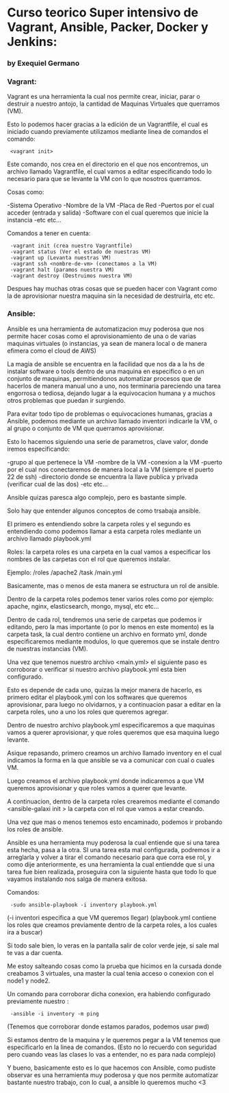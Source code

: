 # Curso teorico Super intensivo de Vagrant, Ansible, Packer, Docker y Jenkins: #

### by Exequiel Germano ###

### Vagrant: ###

Vagrant es una herramienta la cual nos permite crear, iniciar, parar o destruir a nuestro antojo, la cantidad de Maquinas Virtuales que querramos (VM).

Esto lo podemos hacer gracias a la edición de un Vagrantfile, el cual es iniciado cuando previamente utilizamos mediante linea de comandos el comando:

     <vagrant init>

Este comando, nos crea en el directorio en el que nos encontremos, un archivo llamado Vagrantfile, el cual vamos a editar especificando todo lo necesario para que se levante la VM con lo que nosotros querramos.

Cosas como:

-Sistema Operativo
-Nombre de la VM
-Placa de Red
-Puertos por el cual acceder (entrada y salida)
-Software con el cual queremos que inicie la instancia
-etc etc…

Comandos a tener en cuenta:

     -vagrant init (crea nuestro Vagrantfile)
     -vagrant status (Ver el estado de nuestras VM)
     -vagrant up (Levanta nuestras VM)
     -vagrant ssh <nombre-de-vm> (conectamos a la VM)
     -vagrant halt (paramos nuestra VM)
     -vagrant destroy (Destruimos nuestra VM)

Despues hay muchas otras cosas que se pueden hacer con Vagrant como la de aprovisionar nuestra maquina sin la necesidad de destruirla, etc etc.

### Ansible: ###

Ansible es una herramienta de automatizacion muy poderosa que nos permite hacer cosas como el aprovisionamiento de una o de varias maquinas virtuales (o instancias, ya sean de manera local o de manera efimera como el cloud de AWS)

La magia de ansible se encuentra en la facilidad que nos da a la hs de instalar software o tools dentro de una maquina en especifico o en un conjunto de maquinas, permitiendonos automatizar procesos que de hacerlos de manera manual uno a uno, nos terminaria pareciendo una tarea engorrosa o tediosa, dejando lugar a la equivocacion humana y a muchos otros problemas que puedan ir surgiendo.

Para evitar todo tipo de problemas o equivocaciones humanas, gracias a Ansible, podemos mediante un archivo llamado inventori indicarle la VM, o al grupo o conjunto de VM que querramos aprovisionar.

Esto lo hacemos siguiendo una serie de parametros, clave valor, donde iremos especificando:

-grupo al que pertenece la VM
-nombre de la VM
-conexion a la VM
-puerto por el cual nos conectaremos de manera local a la VM (siempre el puerto 22 de ssh)
-directorio donde se encuentra la llave publica y privada (verificar cual de las dos)
-etc etc…

Ansible quizas paresca algo complejo, pero es bastante simple.

Solo hay que entender algunos conceptos de como trsabaja ansible.

El primero es entendiendo sobre la carpeta roles
y el segundo es entendiendo como podemos llamar a esta carpeta roles mediante un archivo llamado playbook.yml

Roles: la carpeta roles es una carpeta en la cual vamos a especificar los nombres de las carpetas con el rol que queremos instalar.

Ejemplo: /roles /apache2 /task /main.yml

Basicamente, mas o menos de esta manera se estructura un rol de ansible.

Dentro de la carpeta roles podemos tener varios roles como por ejemplo: apache, nginx, elasticsearch, mongo, mysql, etc etc…

Dentro de cada rol, tendremos una serie de carpetas que podemos ir editando, pero la mas importante (o por lo menos en este momento) es la carpeta task, la cual dentro contiene un archivo en formato yml, donde especificaremos mediante modulos, lo que queremos que se instale dentro de nuestras instancias (VM).

Una vez que tenemos nuestro archivo <main.yml> el siguiente paso es corroborar o verificar si nuestro archivo playbook.yml esta bien configurado.

Esto es depende de cada uno, quizas la mejor manera de hacerlo, es primero editar el playbook.yml con los softwares que queremos aprovisionar, para luego no olvidarnos, y a continuacion pasar a editar en la carpeta roles, uno a uno los roles que queremos agregar.

Dentro de nuestro archivo playbook.yml especificaremos a que maquinas vamos a querer aprovisionar, y que roles queremos que esa maquina luego levante.

Asique repasando, primero creamos un archivo llamado inventory en el cual indicamos la forma en la que ansible se va a comunicar con cual o cuales VM.

Luego creamos el archivo playbook.yml donde indicaremos a que VM queremos aprovisionar y que roles vamos a querer que levante.

A continuacion, dentro de la carpeta roles crearemos mediante el comando <ansible-galaxi init <nombre-del-rol>> la carpeta con el rol que vamos a estar creando.

Una vez que mas o menos tenemos esto encaminado, podemos ir probando los roles de ansible.

Ansible es una herramienta muy poderosa la cual entiende que si una tarea esta hecha, pasa a la otra. SI una tarea esta mal configurada, podremos ir a arreglarla y volver a tirar el comando necesario para que corra ese rol, y como dije anteriormente, es una herramienta la cual entiendde que si una tarea fue bien realizada, proseguira con la siguiente hasta que todo lo que vayamos instalando nos salga de manera exitosa.

Comandos:

     -sudo ansible-playbook -i inventory playbook.yml

(-i inventori especifica a que VM queremos llegar)
(playbook.yml contiene los roles que creamos previamente dentro de la carpeta roles, a los cuales ira a buscar)

Si todo sale bien, lo veras en la pantalla salir de color verde jeje, si sale mal te vas a dar cuenta.

Me estoy salteando cosas como la prueba que hicimos en la cursada donde creabamos 3 virtuales, una master la cual tenia acceso o conexion con el node1 y node2.

Un comando para corroborar dicha conexion, era habiendo configurado previamente nuestro <inventory>:

     -ansible -i inventory -m ping

(Tenemos que corroborar donde estamos parados, podemos usar pwd)

Si estamos dentro de la maquina <master> y le queremos pegar a la VM <node1> tenemos que especificarlo en la linea de comandos.
(Esto no lo recuerdo con seguridad pero cuando veas las clases lo vas a entender, no es para nada complejo)

Y bueno, basicamente esto es lo que hacemos con Ansible, como pudiste observar es una herramienta muy poderosa y que nos permite automatizar bastante nuestro trabajo, con lo cual, a ansible lo queremos mucho <3

